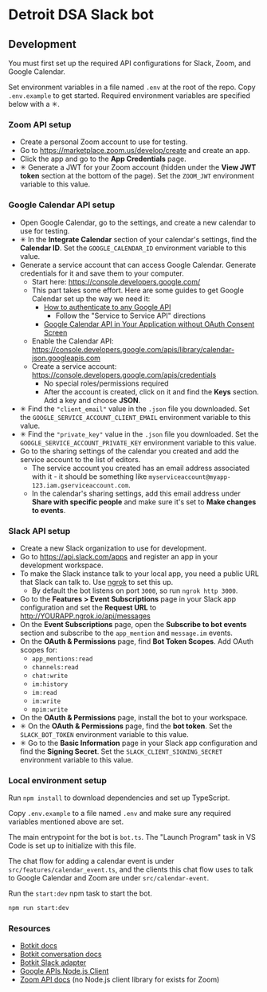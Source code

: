 # Detroit DSA Slack bot

## Development
You must first set up the required API configurations for Slack, Zoom, and Google Calendar.

Set environment variables in a file named `.env` at the root of the repo. Copy `.env.example` to get started. Required environment variables are specified below with a ✳.

### Zoom API setup
* Create a personal Zoom account to use for testing.
* Go to <https://marketplace.zoom.us/develop/create> and create an app.
* Click the app and go to the **App Credentials** page.
* ✳ Generate a JWT for your Zoom account (hidden under the **View JWT token** section at the bottom of the page). Set the `ZOOM_JWT` environment variable to this value.

### Google Calendar API setup
* Open Google Calendar, go to the settings, and create a new calendar to use for testing.
* ✳ In the **Integrate Calendar** section of your calendar's settings, find the **Calendar ID**. Set the `GOOGLE_CALENDAR_ID` environment variable to this value.
* Generate a service account that can access Google Calendar. Generate credentials for it and save them to your computer.
  * Start here: <https://console.developers.google.com/>
  * This part takes some effort. Here are some guides to get Google Calendar set up the way we need it:
    * [How to authenticate to any Google API](https://flaviocopes.com/google-api-authentication/#service-to-service-api)
      * Follow the "Service to Service API" directions
    * [Google Calendar API in Your Application without OAuth Consent Screen](https://medium.com/@ArchTaqi/google-calendar-api-in-your-application-without-oauth-consent-screen-4fcc1f8eb380)
  * Enable the Calendar API: <https://console.developers.google.com/apis/library/calendar-json.googleapis.com>
  * Create a service account: <https://console.developers.google.com/apis/credentials>
    * No special roles/permissions required
    * After the account is created, click on it and find the **Keys** section. Add a key and choose **JSON**.
* ✳ Find the `"client_email"` value in the `.json` file you downloaded. Set the `GOOGLE_SERVICE_ACCOUNT_CLIENT_EMAIL` environment variable to this value.
* ✳ Find the `"private_key"` value in the `.json` file you downloaded. Set the `GOOGLE_SERVICE_ACCOUNT_PRIVATE_KEY` environment variable to this value.
* Go to the sharing settings of the calendar you created and add the service account to the list of editors.
  * The service account you created has an email address associated with it - it should be something like `myserviceaccount@myapp-123.iam.gserviceaccount.com`.
  * In the calendar's sharing settings, add this email address under **Share with specific people** and make sure it's set to **Make changes to events**.

### Slack API setup

* Create a new Slack organization to use for development.
* Go to <https://api.slack.com/apps> and register an app in your development workspace.
* To make the Slack instance talk to your local app, you need a public URL that Slack can talk to. Use [ngrok](https://ngrok.com/) to set this up.
  * By default the bot listens on port `3000`, so run `ngrok http 3000`.
* Go to the **Features > Event Subscriptions** page in your Slack app configuration and set the **Request URL** to <http://YOURAPP.ngrok.io/api/messages>
* On the **Event Subscriptions** page, open the **Subscribe to bot events** section and subscribe to the `app_mention` and `message.im` events.
* On the **OAuth & Permissions** page, find **Bot Token Scopes**. Add OAuth scopes for:
  * `app_mentions:read`
  * `channels:read`
  * `chat:write`
  * `im:history`
  * `im:read`
  * `im:write`
  * `mpim:write`
* On the **OAuth & Permissions** page, install the bot to your workspace.
* ✳ On the **OAuth & Permissions** page, find the **bot token**. Set the `SLACK_BOT_TOKEN` environment variable to this value.
* ✳ Go to the **Basic Information** page in your Slack app configuration and find the **Signing Secret**. Set the `SLACK_CLIENT_SIGNING_SECRET` environment variable to this value.

### Local environment setup
Run `npm install` to download dependencies and set up TypeScript.

Copy `.env.example` to a file named `.env` and make sure any required variables mentioned above are set.

The main entrypoint for the bot is `bot.ts`. The "Launch Program" task in VS Code is set up to initialize with this file.

The chat flow for adding a calendar event is under `src/features/calendar_event.ts`, and the clients this chat flow uses to talk to Google Calendar and Zoom are under `src/calendar-event`.

Run the `start:dev` npm task to start the bot.

```bash
npm run start:dev
```

### Resources
* [Botkit docs](https://botkit.ai/docs/v4/)
* [Botkit conversation docs](https://botkit.ai/docs/v4/conversations.html)
* [Botkit Slack adapter](https://botkit.ai/docs/v4/platforms/slack.html)
* [Google APIs Node.js Client](https://github.com/googleapis/google-api-nodejs-client#readme)
* [Zoom API docs](https://marketplace.zoom.us/docs/api-reference/zoom-api) (no Node.js client library for exists for Zoom)
